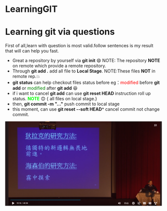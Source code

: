 # LearningGIT
# Learning git via questions

First of all,learn with question is most valid.follow sentences is my result that will can help you fast.

* Great a repository by yourself via **git init** :smile: NOTE: The repository **NOTE** on remote which provide a remote repository.
* Through **git add .** add all file to **Local Stage**. NOTE:These files **NOT** in remote rep.:boom: 
* **git status** can help checkout files status before eg：<font color="red">modified</font> before **git add** or <font color="green">modified</font> after **git add** :satisfied:
* if i want to cancel **git add** can use **git reset HEAD <filename>** instruction roll up status. <font color="lime">**NOTE**</font> :blush: { all files on local stage.}
* then, **git commit -m "..."** push commit to local stage
* this moment, can use **git reset --soft HEAD^** cancel commit not change commit.

![study method](https://github.com/onloner2012/LearningGIT/blob/master/picture/methods.png)